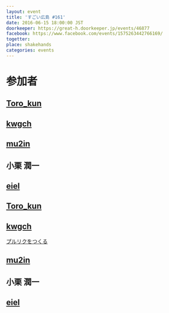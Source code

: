 ```yaml
---
layout: event
title: 'すごい広島 #161'
date: 2016-06-15 18:00:00 JST
doorkeeper: https://great-h.doorkeeper.jp/events/46877
facebook: https://www.facebook.com/events/1575263442766169/
togetter:
place: shakehands
categories: events
---
```


# 参加者


## [Toro_kun](https://twitter.com/Toro_kun)


## [kwgch](https://github.com/kwgch)


## [mu2in](http://twitter.com/mu2in)


## 小栗 潤一


## [eiel](http://eiel.info/)


## [Toro_kun](https://twitter.com/Toro_kun)


## [kwgch](https://github.com/kwgch)

[プルリクをつくる](https://github.com/great-h/great-h.github.io/pull/1814)

## [mu2in](http://twitter.com/mu2in)


## 小栗 潤一


## [eiel](http://eiel.info/)
